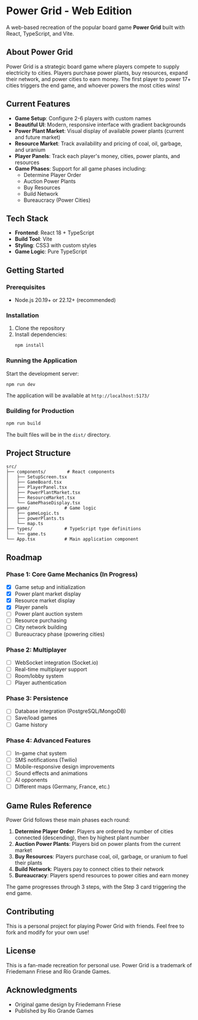 # Power Grid - Web Edition

A web-based recreation of the popular board game **Power Grid** built with React, TypeScript, and Vite.

## About Power Grid

Power Grid is a strategic board game where players compete to supply electricity to cities. Players purchase power plants, buy resources, expand their network, and power cities to earn money. The first player to power 17+ cities triggers the end game, and whoever powers the most cities wins!

## Current Features

- **Game Setup**: Configure 2-6 players with custom names
- **Beautiful UI**: Modern, responsive interface with gradient backgrounds
- **Power Plant Market**: Visual display of available power plants (current and future market)
- **Resource Market**: Track availability and pricing of coal, oil, garbage, and uranium
- **Player Panels**: Track each player's money, cities, power plants, and resources
- **Game Phases**: Support for all game phases including:
  - Determine Player Order
  - Auction Power Plants
  - Buy Resources
  - Build Network
  - Bureaucracy (Power Cities)

## Tech Stack

- **Frontend**: React 18 + TypeScript
- **Build Tool**: Vite
- **Styling**: CSS3 with custom styles
- **Game Logic**: Pure TypeScript

## Getting Started

### Prerequisites

- Node.js 20.19+ or 22.12+ (recommended)

### Installation

1. Clone the repository
2. Install dependencies:
   ```bash
   npm install
   ```

### Running the Application

Start the development server:

```bash
npm run dev
```

The application will be available at `http://localhost:5173/`

### Building for Production

```bash
npm run build
```

The built files will be in the `dist/` directory.

## Project Structure

```
src/
├── components/        # React components
│   ├── SetupScreen.tsx
│   ├── GameBoard.tsx
│   ├── PlayerPanel.tsx
│   ├── PowerPlantMarket.tsx
│   ├── ResourceMarket.tsx
│   └── GamePhaseDisplay.tsx
├── game/             # Game logic
│   ├── gameLogic.ts
│   ├── powerPlants.ts
│   └── map.ts
├── types/            # TypeScript type definitions
│   └── game.ts
└── App.tsx           # Main application component
```

## Roadmap

### Phase 1: Core Game Mechanics (In Progress)
- [x] Game setup and initialization
- [x] Power plant market display
- [x] Resource market display
- [x] Player panels
- [ ] Power plant auction system
- [ ] Resource purchasing
- [ ] City network building
- [ ] Bureaucracy phase (powering cities)

### Phase 2: Multiplayer
- [ ] WebSocket integration (Socket.io)
- [ ] Real-time multiplayer support
- [ ] Room/lobby system
- [ ] Player authentication

### Phase 3: Persistence
- [ ] Database integration (PostgreSQL/MongoDB)
- [ ] Save/load games
- [ ] Game history

### Phase 4: Advanced Features
- [ ] In-game chat system
- [ ] SMS notifications (Twilio)
- [ ] Mobile-responsive design improvements
- [ ] Sound effects and animations
- [ ] AI opponents
- [ ] Different maps (Germany, France, etc.)

## Game Rules Reference

Power Grid follows these main phases each round:

1. **Determine Player Order**: Players are ordered by number of cities connected (descending), then by highest plant number
2. **Auction Power Plants**: Players bid on power plants from the current market
3. **Buy Resources**: Players purchase coal, oil, garbage, or uranium to fuel their plants
4. **Build Network**: Players pay to connect cities to their network
5. **Bureaucracy**: Players spend resources to power cities and earn money

The game progresses through 3 steps, with the Step 3 card triggering the end game.

## Contributing

This is a personal project for playing Power Grid with friends. Feel free to fork and modify for your own use!

## License

This is a fan-made recreation for personal use. Power Grid is a trademark of Friedemann Friese and Rio Grande Games.

## Acknowledgments

- Original game design by Friedemann Friese
- Published by Rio Grande Games
